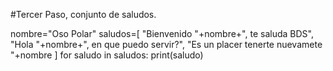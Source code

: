 #Tercer Paso, conjunto de saludos.

nombre="Oso Polar"
saludos=[
    "Bienvenido "+nombre+", te saluda BDS",
    "Hola "+nombre+", en que puedo servir?",
    "Es un placer tenerte nuevamete "+nombre
]
for saludo in saludos:
    print(saludo)